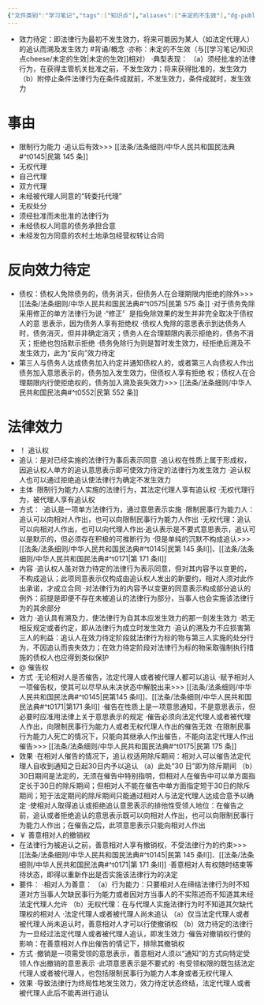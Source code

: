 ```yaml
---
{"文件类别":"学习笔记","tags":["知识点"],"aliases":["未定的不生效"],"dg-publish":true,"permalink":"/学习笔记/知识点cheese/效力待定/","dgPassFrontmatter":true}
---
```


- 效力待定：即法律行为最初不发生效力，将来可能因为某人（如法定代理人）的追认而溯及发生效力 #背诵/概念 
·亦称：未定的不生效（与[[学习笔记/知识点cheese/未定的生效\|未定的生效]]相对）
·典型表现：
（a）须经批准的法律行为，在获得主管机关批准之前，不发生效力；将来获得批准的，发生效力
（b）附停止条件法律行为在条件成就前，不发生效力，条件成就时，发生效力
# 事由
- 限制行为能力
·追认后有效>>> [[法条/法条细则/中华人民共和国民法典#^t0145\|民第 145 条]]
- 无权代理
- 自己代理
- 双方代理
- 未经被代理人同意的“转委托代理”
- 无权处分
- 须经批准而未批准的法律行为
- 未经债权人同意的债务承担合意
- 未经发包方同意的农村土地承包经营权转让合同
# 反向效力待定
- 债权：债权人免除债务的，债务消灭，但债务人在合理期限内拒绝的除外>>> [[法条/法条细则/中华人民共和国民法典#^t0575\|民第 575 条]]
·对于债务免除采用修正的单方法律行为说
·“修正〞是指免除效果的发生并非完全取决于债权人的意 思表示，因为债务人享有拒绝权
·债权人免除的意思表示到达债务人时，债务消灭，但并非确定消灭；债务人在合理期限内表示拒绝的，债务不消灭；拒绝也包括默示拒绝
·债务免除行为则是暂时发生效力，经拒绝后溯及不发生效力，此为“反向”效力待定
- 第三人与债务人达成债务加入约定并通知债权人的，或者第三人向债权人作出债务加入意思表示的，债务加入发生效力，但债权人享有拒绝 权；债权人在合理期限内行使拒绝权的，债务加入溯及丧失效力>>> [[法条/法条细则/中华人民共和国民法典#^t0552\|民第 552 条]]
# 法律效力
- ！ 追认权
- 追认：是对已经实施的法律行为事后表示同意
·追认权在性质上属于形成权，因追认权人单方的追认意思表示即可使效力待定的法律行为发生效力
·追认权人也可以通过拒绝追认使法律行为确定不发生效力
- 主体
·限制行为能力人实施的法律行为，其法定代理人享有追认权
·无权代理行为，被代理人享有追认权
- 方式：
·追认是一项单方法律行为，通过意思表示实施
·限制民事行为能力人：追认可以向相对人作出，也可以向限制民事行为能力人作出
·无权代理：追认可以向相对人作出，也可以向代理人作出·追认表示是不要式意思表示，追认可以是默示的，但必须存在积极的可推断行为
·但是单纯的沉默不构成追认>>> [[法条/法条细则/中华人民共和国民法典#^t0145\|民第 145 条Ⅱ]]、[[法条/法条细则/中华人民共和国民法典#^t0171\|第 171 条Ⅱ]]
- 内容
·追认权人虽对效力待定的法律行为表示同意，但对其内容予以变更的，不构成追认；此项同意表示仅构成由追认权人发出的新要约，相对人须对此作出承诺，才成立合同
·对法律行为的内容予以变更的同意表示构成部分追认的例外：前提是即便不存在未被追认的法律行为部分，当事人也会实施该法律行为的其余部分
- 效力
·追认具有溯及力，使法律行为自其本应发生效力的那一刻发生效力
·若无相反规定或者约定，即从法律行为成立时发生效力
·追认的溯及力不应损害第三人的利益：追认人在效力待定阶段就法律行为标的物与第三人实施的处分行为，不因追认而丧失效力；在效力待定阶段对法律行为标的物采取强制执行措施的债权人也应得到类似保护
- @ 催告权
- 方式
·无论相对人是否催告，法定代理人或者被代理人都可以追认
·赋予相对人一项催告权，使其可以尽早从未决状态中解脱出来>>> [[法条/法条细则/中华人民共和国民法典#^t0145\|民第145 条Ⅱ]]、[[法条/法条细则/中华人民共和国民法典#^t0171\|第171 条Ⅱ]]
·催告在性质上是一项意思通知，不是意思表示，但必要时应准用法律上关于意思表示的规定
·催告必须向法定代理人或者被代理人作出，向限制民事行为能力人或者无权代理人作出的催告无效
·在限制民事⾏为能力人死亡的情况下，只能向其继承人作出催告，不能向法定代理人作出催告>>> [[法条/法条细则/中华人民共和国民法典#^t0175\|民第 175 条]]
- 效果
·在相对人催告的情况下，追认权适用除斥期间：相对人可以催告法定代理人自收到通知之日起30日内予以追认
（a）此处“30 日”即为除斥期间
（b）30日期间是法定的，无须在催告中特别指明，但相对人在催告中可以单方面指定长于30日的除斥期间；但相对人不能在催告中单方面指定短于30日的除斥期间；短于法定期问的除斥期间只能通过相对人与法定代理人达成合意予以确定
·使相对人取得追认或拒绝追认意思表示的排他性受领人地位：在催告之前，追认或者拒绝追认的意思表示既可以向相对人作出，也可以向限制民事行为能力人作出；在催告之后，此项意思表示只能向相对人作出
- ￥ 善意相对人的撤销权
- 在法律行为被追认之前，善意相对人享有撤销权，不受法律行为的约束>>> [[法条/法条细则/中华人民共和国民法典#^t0145\|民第 145 条Ⅱ]]、[[法条/法条细则/中华人民共和国民法典#^t0171\|第 171 条Ⅱ]]
·善意相对人有权随时结束等待状态，即得以重新作出是否实施该法律行为的决定
- 要件：
·相对人为善意：
（a）行为能力：只要相对人在缔结法律行为时不知道对方当事人欠缺民事行为能力或者因对方当事人的不实陈述而不知道其未经法定代理人允许
（b）无权代理：在与代理人实施法律行为时不知道其欠缺代理权的相对人
·法定代理人或者被代理人尚未追认
（a）仅当法定代理人或者被代理人尚未追认时，善意相对人才可以行使撤销权
（b）效力待定的法律行为一旦经过法定代理人或者被代理人追认，即发生效力
·催告对撤销权行使的影响：在善意相对人作出催告的情记下，排除其撤销权
- 方式
·撤销是一项需受领的意思表示，善意相对人须以“通知”的方式向特定受领人作出撤销的意思表示
·此项意思表示是不要式的
·有受领权限的既包括法定代理人或者被代理人，也包括限制民事行为能力人本身或者无权代理人
- 效果
·导致法律行为终局性地发生效力，效力待定状态终结，法定代理人或者被代理人此后不能再进行追认
